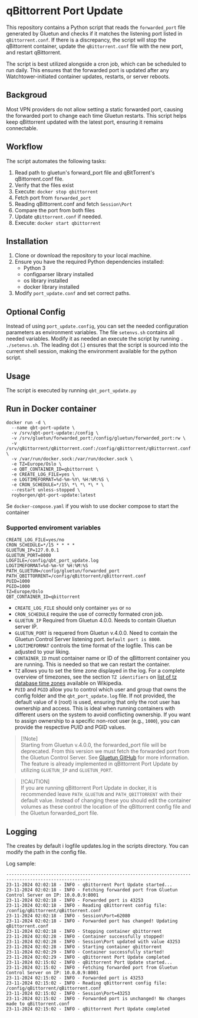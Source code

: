 # qBittorrent Port Update
This repository contains a Python script that reads the `forwarded_port` file generated by Gluetun and checks if it matches the listening port listed in `qBittorrent.conf`. If there is a discrepancy, the script will stop the qBittorrent container, update the `qBittorrent.conf` file with the new port, and restart qBittorrent.

The script is best utilized alongside a cron job, which can be scheduled to run daily. This ensures that the forwarded port is updated after any Watchtower-initiated container updates, restarts, or server reboots.

## Backgroud

Most VPN providers do not allow setting a static forwarded port, causing the forwarded port to change each time Gluetun restarts. This script helps keep qBittorrent updated with the latest port, ensuring it remains connectable.


## Workflow
The script automates the following tasks:

1. Read path to gluetun's forward_port file and qBitTorrent's qBittorrent.conf file.
2. Verify that the files exist
3. Execute: `docker stop qbittorrent`
4. Fetch port from `forwarded_port`
5. Reading qBittorrent.conf and fetch `Session\Port`
6. Compare the port from both files
7. Update `qBittorrent.conf` if needed.
8. Execute: `docker start qbittorrent`


## Installation

1. Clone or download the repository to your local machine.
2. Ensure you have the required Python dependencies installed:
    - Python 3 
    - configparser library installed 
    - os library installed 
    - docker library installed
3. Modify `port_update.conf` and set correct paths. 

## Optional Config
Instead of using `port_update.config`, you can set the needed configuration parameters as environment variables.
The file `setenvs.sh` contains all needed variables. Modify it as needed an execute the script by running 
`. ./setenvs.sh`. The leading dot (.) ensures that the script is sourced into the current shell session, making 
the environment available for the python script. 


## Usage 
The script is executed by running `qbt_port_update.py`


## Run in Docker container
```
docker run -d \
  --name qbt-port-update \
  -v /srv/qbt-port-update:/config \
  -v /srv/gluetun/forwarded_port:/config/gluetun/forwarded_port:rw \
  -v /srv/qBittorrent/qBittorrent.conf:/config/qBittorrent/qBittorrent.conf:rw \
  -v /var/run/docker.sock:/var/run/docker.sock \
  -e TZ=Europe/Oslo \
  -e QBT_CONTAINER_ID=qbittorrent \
  -e CREATE_LOG_FILE=yes \
  -e LOGTIMEFORMAT=%d-%m-%Y\ %H:%M:%S \
  -e CRON_SCHEDULE=*/15\ *\ *\ *\ * \
  --restart unless-stopped \
  royborgen/qbt-port-update:latest
```

Se `docker-compose.yaml` if you wish to use docker compose to start the container

### Supported enviroment variables
```
CREATE_LOG_FILE=yes/no
CRON_SCHEDULE=*/15 * * * *  
GLUETUN_IP=127.0.0.1
GLUETUN_PORT=8000
LOGFILE=/config/qbt_port_update.log
LOGTIMEFORMAT=%d-%m-%Y %H:%M:%S 
PATH_GLUETUN=/config/gluetun/forwarded_port
PATH_QBITTORRENT=/config/qBittorrent/qBittorrent.conf
PUID=1000
PGID=1000
TZ=Europe/Oslo
QBT_CONTAINER_ID=qbittorrent
```

- `CREATE_LOG_FILE` should only container `yes` or `no`
- `CRON_SCHEDULE` require the use of correctly formated cron job. 
- `GLUETUN_IP` Required from Gluetun 4.0.0. Needs to contain Gluetun server IP.  
- `GLUETUN_PORT` is requered from Gluetun v.4.0.0. Need to contain the Gluetun Control Server listening port. `Default port is 8000`. 
- `LOGTIMEFORMAT` controls the time format of the logfile. This can be adjusted to your liking. 
- `CONTAINER_ID` must container name or ID of the qBittorrent container you are running. This is needed so that we can restart the container.
- `TZ` allows you to set the time zone displayed in the log. For a complete overview of timezones, see the section `TZ identifiers` on [list of tz database time zones](https://en.wikipedia.org/wiki/List_of_tz_database_time_zones) available on Wikipedia.
- `PUID` and `PGID` allow you to control which user and group that owns the config folder and the `qbt_port_update.log` file. If not provided, the default value of `0` (root) is used, ensuring that only the root user has ownership and access. This is ideal when running containers with different users on the system to avoid conflicting ownership. If you want to assign ownership to a specific non-root user (e.g., `1000`), you can provide the respective PUID and PGID values.

>[!Note]<br>
>Starting from Gluetun v.4.0.0, the forwarded_port file will be deprecated. From this version we must fetch the forwarded port from the Gluetun Control Server. See [Gluetun GitHub](https://github.com/qdm12/gluetun-wiki/blob/main/setup/>advanced/vpn-port-forwarding.md) for more information. The feature is already implemented in qBittorrent Port Update by utilizing `GLUETUN_IP` and `GLUETUN_PORT`. 

>[!CAUTION]<br>
If you are running qBittorrent Port Update in docker, it is recommended leave `PATH_GLUETUN` and `PATH_QBITTORRENT` with their default value. Instead of changing these you should edit the container volumes as these control the location of the qBittorrent config file and the Gluetun forwarded_port file. 


## Logging
The creates by default i logfile updates.log in the scripts directory. You can modify the path in the config file. 

Log sample: 
```
------------------------------------------------------------------------------------------------------
23-11-2024 02:02:18 - INFO - qBittorrent Port Update started...
23-11-2024 02:02:18 - INFO - Fetching forwarded port from Gluetun Control Server on IP: 10.0.0.9:8001
23-11-2024 02:02:18 - INFO - Forwarded port is 43253
23-11-2024 02:02:18 - INFO - Reading qBittorrent config file: /config/qBittorrent/qBittorrent.conf
23-11-2024 02:02:18 - INFO - Session\Port=62080
23-11-2024 02:02:18 - INFO - Forwarded port has changed! Updating qBittorrent.conf
23-11-2024 02:02:18 - INFO - Stopping container qbittorrent
23-11-2024 02:02:28 - INFO - Container successfully stopped!
23-11-2024 02:02:28 - INFO - Session\Port updated with value 43253
23-11-2024 02:02:28 - INFO - Starting container qbittorrent
23-11-2024 02:02:29 - INFO - Container successfully started!
23-11-2024 02:02:29 - INFO - qBittorrent Port Update completed
23-11-2024 02:15:02 - INFO - qBittorrent Port Update started...
23-11-2024 02:15:02 - INFO - Fetching forwarded port from Gluetun Control Server on IP: 10.0.0.9:8001
23-11-2024 02:15:02 - INFO - Forwarded port is 43253
23-11-2024 02:15:02 - INFO - Reading qBittorrent config file: /config/qBittorrent/qBittorrent.conf
23-11-2024 02:15:02 - INFO - Session\Port=43253
23-11-2024 02:15:02 - INFO - Forwarded port is unchanged! No changes made to qBittorrent.conf
23-11-2024 02:15:02 - INFO - qBittorrent Port Update completed
```
